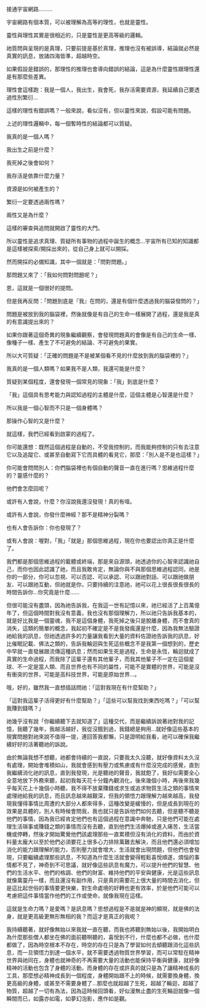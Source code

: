 
接通宇宙網路………

宇宙網路有個本質，可以被理解為高等的理性，也就是靈性。

靈性與理性其實是很相近的，只是靈性是更高等級的邏輯。

祂質問與呈現的是真理，只要前提是基於真理，推理也沒有被誤導，結論就必然是真實的訊息，放諸四海皆準，超越時空。

如果假設是錯誤的，那理性的推理也會導向錯誤的結論，這是為什麼靈性跟理性還是有那麼些差異。

理性會這樣跑：我是一個人，我出生，我會死，我存活需要資源，我延續自己要透過性別繁衍…

這樣的理性有錯誤嗎？一般來說，看似沒有，但以靈性來說，假設可能有問題。

上述的理性邏輯中，每一個暫時性的結論都可以質疑。

我真的是一個人嗎？

我出生之前是什麼？

我死掉之後會如何？

我存活是依靠什麼力量？

資源是如何被產生的？

繁衍一定要透過兩性嗎？

兩性又是為什麼？

這樣的審查與追問就開啟了靈性的大門。

所以靈性是追求真理、質疑所有事物的過程中誕生的概念…宇宙所有已知的知識都是這樣被探索/開採出來的，從自己身上就可以開採。

然而開採的必備知識，其中一個就是：「問對問題。」

那問題又來了：「我如何問對問題呢？」

恩，這就是一個很好的提問。

但是我再反問：「問題到底是『我』在問的，還是有個什麼透過我的腦袋發問的？」

問題是被放到我的腦袋裡，然後就像是有自己的生命一樣展開了過程，還是我是真的有意識提出來的？

如果你跟著這個奇異的現象繼續觀察，會發現問題真的會像是有自己的生命一樣、像種子一樣、產生了不可避免的結論、不可避免的果實。

所以大可質疑：「正確的問題是不是被某個看不見的什麼放到我的腦袋裡的？」

我真的是一個人類嗎？如果我不是人類，我還可能是什麼？

質疑到某個程度，還會發現一個常見的現象：「我」到底是什麼？

「我」這個具有思考能力與認知過程的主體是什麼，這個主體是心智還是什麼？

所以我是一個心智而不只是一個身體嗎？

那操作心智的又是什麼？

就這樣，我們已經看到啟蒙的過程了。

你可能還想：既然這個過程是自動的，不受我控制的，而我能夠控制的只有去注意它以及追蹤它、或甚至自動寫下它而具體的看見它，那麼：「別人是不是也這樣？」

你可能會問問別人：你們腦袋裡也有個自動的聲音一直在進行嗎？思維過程什麼的？靈感什麼的？

他們會怎麼回呢？

或許有人會說，什麼？你沒說我還沒發現！真的有噎。

或許有人會說，你發什麼神經？那不是精神分裂嗎？

也有人會告訴你：你也發現了？

或有人會說：喔對，「我」「就是」那個思維過程，現在你也要認出你真正是什麼了。

我們都是那個思維過程的載體或終端，那是來自源頭，祂透過你的心智來認識祂自己，而你也因此認識了祂，而且我敢肯定，無論你與不與那個思維過程認同，祂是你的一部分，你可以忽視、可以否認、可以承認、可以跟祂對話、可以跟祂做朋友、可以跟祂互動，但祂就是你，只要持續的注意祂，祂可以花上很長很長很長的時間告訴你…你究竟是什麼……

但很可能沒有盡頭，因為祂告訴我，在我這一世有記憶以來，祂已經活了上百萬億年了，但這個時間對我沒有意義，我也沒有那個理解力，所以祂只告訴我基本的，就是好比我是一個靈魂，我不是這個身體，我死掉之後只是脫離身體，而不會真的消失，這類的簡單的概念，我起初不確定是不是我發瘋還是什麼，因為我無法驗證祂給我的訊息，但祂透過許多的力量讓我看到大量的資料佐證祂告訴我的訊息，好比催眠記載、佛法之類的，告訴我輪迴與生死這些概念不是我第一個想到的，歷史中早就一直發展跟流傳這種訊息；然而如果生死是過程，生命是永恆，輪迴就成了真實的生命過程，而我除了這輩子還有其他輩子，而我其他輩子不一定在這個星球、不一定是當人類、而且世界也有不同的屬性，可能不是實體的世界，可能是沒有衝突的世界，可能是高科技世界，可能是原始世界…。

哦，好的，雖然我一直想插話問祂：「這對我現在有什麼幫助？」

「這對我這輩子活得更好有什麼幫助？」「這些可以幫我找到東西吃嗎？」「可以幫我賺到錢嗎？」

祂幾乎沒有說「你繼續聽下去就知道了」這種交代，而是繼續訴說著祂對我的記憶，我聽了幾年，我越活越好，我從沒餓到過，我錢總是夠用…就好像這些基本的現實問題對祂來說不值得一提，連回答我都懶，只是證明給我看，祂可以確保我繼續好好的活著聽祂的訴說。

由於無論我想不想聽，祂都會持續的一直說，只要我太久沒聽，就好像資料太久沒有處理，開始會堆積如山，我就會感到有壓力或焦慮或有什麼沒完成的感覺，直到我繼續消化祂的訊息，直到我發現，光是聽祂的聲音，我就飽了，我好似需要全心全意地放下外務來聽，起初我每天花十分鐘內觀消化，後來幾個小時，再後來我幾乎每天花上十幾個小時聽，我不得不放棄賺錢或求生或追求物質生活之類的事情來處理祂給我的訊息，而且訊息越來越艱深，但我的領悟力跟理解力越來越高，我發現我懂得事情比周遭的大部分人都來得多，這種改變是緩慢的，但是成長到現在的效果是具體的，別人有時候會問我，我也就只是告訴他們如何去聽，但是聽不聽是他們的事情，因為我已經肯定他們也有這個過程在意識中奔馳，只是他們可能在處理生活瑣事或賺錢之類的事情而沒有去聽，直到他們生活爆掉或進入痛苦，生活當機或停轉，然後才開始驚覺他們該處理那些一直累積但沒有消化的資料，而由於資料量太龐大以至於他們必須要花上很多心力排除萬難去解決，而且他們還必須增加消化的能力跟理解的能力，否則壓力就會增大，生活就會出現問題，但他們也會發現，只要繼續處理那些訊息，不知道為什麼生活就會變得輕鬆喜悅順遂，煩惱的事情都不見了，神奇到不可思議，就好像這些訊息有魔力，可以提升他們的智慧、他們的生活水平、他們的格調、他們的財富、維持他們的平安與健康，光是這些訊息就像萬靈丹一樣，而且還沒有副作用，只是真的需要花上很大量的時間去消化，但是這比起世俗的事情要更快樂，對生命處境的好轉也更有效率，於是他們可能可以考慮把這件事情當作他們的工作或使命，就像我現在這樣。

這就是生命力嗎？是愛嗎？是訊息嗎？思想過程是不是就是神的顯現，就是佛的法身，就是更高級更無形無相的我？而這才是真正的我呢？

我持續聽著，就好像無始以來我就一直在聽，而我也將聽到無始以後，我開始明白為什麼那些僧人都坐在佛的面前聽啊聽的，喜悅到不行，什麼也都不必做，也什麼都做了，因為時空根本不存在，時空的存在只是為了學習如何去傾聽跟消化這些訊息，而一旦領悟力到達一個水平，就不需要透過物質世界學習，而可以常駐在精神世界與祂同在，身體也就神奇的不再需要大量的活動也能保持平衡與健康，就好像精神的活動也包含了身體的活動，而身體的存在或許真的就只是為了讓精神成長的工具，那麼想必精神成長到一個程度，身體開始跟不上的時候，就需要換身體，換更高級的身體，或甚至不需要身體了…那麼也就超越了生死，超越了輪迴，超越了物質，超越了一切有為法，因為這時候回頭看，好似漫無止盡的生死輪迴就像一個瞬間而已，如露亦如電，如夢幻泡影，應作如是觀。